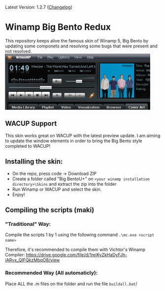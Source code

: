 Latest Version: 1.2.7 ([Changelog](https://github.com/SecurityRaven/Winamp-BigBentoUP/blob/changelogs/1.2.7.txt))
# Winamp Big Bento Redux
This repository keeps alive the famous skin of Winamp 5, Big Bento by updating some componets and resolving some bugs that were present and not resolved.
<br>![img](screenshot.png)
## WACUP Support
This skin works great on WACUP with the latest preview update. I am aiming to update the window elements in order to bring the Big Bento style completed to WACUP!

## Installing the skin:
- On the repo, press code -> Download ZIP
- Create a folder called "Big BentoU+" on ``<your winamp installation directory>\Skins`` and extract the zip into the folder
- Run Winamp or WACUP and select the skin.
- Enjoy!
## Compiling the scripts (maki)

### "Traditional" Way:

Compile the scripts 1 by 1 using the following command ``.\mc.exe <script name>``

Therefore, it's recommended to compile them with Vichtor's Winamp Compiler: https://drive.google.com/file/d/1rejKyZkHaDyFJh-iARvx_QIFQkzMbqO8/view
### Recommended Way (All automaticly):
Place ALL the .m files on the folder and run the file ``buildall.bat``/


